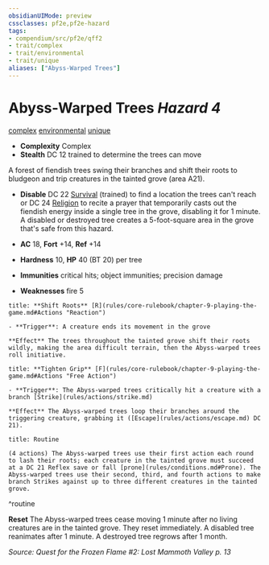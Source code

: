 ```yaml
---
obsidianUIMode: preview
cssclasses: pf2e,pf2e-hazard
tags:
- compendium/src/pf2e/qff2
- trait/complex
- trait/environmental
- trait/unique
aliases: ["Abyss-Warped Trees"]
---
```

# Abyss-Warped Trees *Hazard 4*  
[complex](rules/traits/complex.md "Complex Hazard Trait")  [environmental](rules/traits/environmental.md "Environmental Hazard Trait")  [unique](rules/traits/unique.md "Unique Rarity Trait")  

- **Complexity** Complex
- **Stealth** DC 12 trained to determine the trees can move  

A forest of fiendish trees swing their branches and shift their roots to bludgeon and trip creatures in the tainted grove (area A21).

- **Disable** DC 22 [Survival](compendium/skills.md#Survival) (trained) to find a location the trees can't reach or DC 24 [Religion](compendium/skills.md#Religion) to recite a prayer that temporarily casts out the fiendish energy inside a single tree in the grove, disabling it for 1 minute. A disabled or destroyed tree creates a 5-foot-square area in the grove that's safe from this hazard.  

- **AC** 18, **Fort** +14, **Ref** +14
- **Hardness** 10, **HP** 40 (BT 20) per tree
- **Immunities** critical hits; object immunities; precision damage
- **Weaknesses** fire 5

```ad-embed-ability
title: **Shift Roots** [R](rules/core-rulebook/chapter-9-playing-the-game.md#Actions "Reaction")

- **Trigger**: A creature ends its movement in the grove

**Effect** The trees throughout the tainted grove shift their roots wildly, making the area difficult terrain, then the Abyss-warped trees roll initiative.
```
```ad-embed-ability
title: **Tighten Grip** [F](rules/core-rulebook/chapter-9-playing-the-game.md#Actions "Free Action")

- **Trigger**: The Abyss-warped trees critically hit a creature with a branch [Strike](rules/actions/strike.md)

**Effect** The Abyss‑warped trees loop their branches around the triggering creature, grabbing it ([Escape](rules/actions/escape.md) DC 21).
```

```ad-pf2-summary
title: Routine

(4 actions) The Abyss-warped trees use their first action each round to lash their roots; each creature in the tainted grove must succeed at a DC 21 Reflex save or fall [prone](rules/conditions.md#Prone). The Abyss-warped trees use their second, third, and fourth actions to make branch Strikes against up to three different creatures in the tainted grove.
```
^routine

**Reset** The Abyss-warped trees cease moving 1 minute after no living creatures are in the tainted grove.
They reset immediately. A disabled tree reanimates after 1 minute. A destroyed tree regrows after 1 month.  

*Source: Quest for the Frozen Flame #2: Lost Mammoth Valley p. 13*